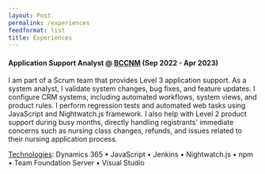 ```yaml
---
layout: Post
permalink: /experiences
feedformat: list
title: Experiences
---
```


#### Application Support Analyst @ [BCCNM](https://www.bccnm.ca/) (Sep 2022 - Apr 2023)

I am part of a Scrum team that provides Level 3 application support. As a system analyst, I validate system changes, bug fixes, and feature updates. I configure CRM systems, including automated workflows, system views, and product rules. I perform regression tests and automated web tasks using JavaScript and Nightwatch.js framework. I also help with Level 2 product support during busy months, directly handling registrants' immediate concerns such as nursing class changes, refunds, and issues related to their nursing application process.

<u>Technologies</u>: Dynamics 365 • JavaScript • Jenkins • Nightwatch.js • npm • Team Foundation Server • Visual Studio

